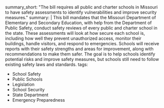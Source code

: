 summary_short: "The bill requires all public and charter schools in Missouri to have safety assessments to identify vulnerabilities and improve security measures."
summary: |
  This bill mandates that the Missouri Department of Elementary and Secondary Education, with help from the Department of Public Safety, conduct safety reviews of every public and charter school in the state. These assessments will look at how secure each school is, including how well they prevent unauthorized access, monitor their buildings, handle visitors, and respond to emergencies. Schools will receive reports with their safety strengths and areas for improvement, along with recommendations to make them safer. The goal is to help schools identify potential risks and improve safety measures, but schools still need to follow existing safety laws and standards.
tags:
  - School Safety
  - Public Schools
  - Legislation
  - School Security
  - State Department
  - Emergency Preparedness
